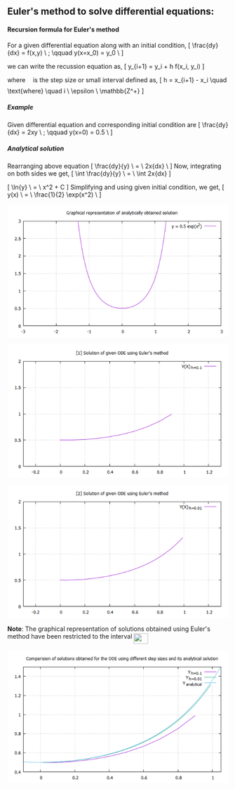 ## Euler's method to solve differential equations:

#### Recursion formula for Euler's method 

For a given differential equation along with an initial condition,
\[
\frac{dy}{dx} = f(x,y) \ ; \qquad y(x=x_0) = y_0 \\
\]

we can write the recussion equation as,
\[
y_{i+1} = y_i + h f(x_i, y_i)
\]

where <img src="/DEQ/EUM/tex/2ad9d098b937e46f9f58968551adac57.svg?invert_in_darkmode&sanitize=true" align=middle width=9.47111549999999pt height=22.831056599999986pt/> is the step size or small interval defined as,
\[
    h = x_{i+1} - x_i \quad \text{where} \quad i \ \epsilon \ \mathbb{Z^+} 
\]

##### Example
Given differential equation and corresponding initial condition are 
\[
\frac{dy}{dx} = 2xy \ ; \qquad y(x=0) = 0.5 \\
\]

##### Analytical solution

Rearranging above equation
\[
\frac{dy}{y} \ = \ 2x{dx} \\
\] 
Now, integrating on both sides we get,
\[
\int \frac{dy}{y} \ = \ \int 2x{dx} 
\] 

\[
    \ln{y} \ = \ x^2 + C
\]
Simplifying and using given initial condition, we get,
\[
y(x) \ = \ \frac{1}{2} \exp(x^2) \\
\]

![Analytical Solution](analytical.png)

![Solution for step size h = 0.1](euler1.png)

![Solution for step size h = 0.01](euler2.png)


**Note**: The graphical representation of solutions obtained using Euler's method have been restricted to the interval <img src="/DEQ/EUM/tex/acf5ce819219b95070be2dbeb8a671e9.svg?invert_in_darkmode&sanitize=true" align=middle width=32.87674994999999pt height=24.65753399999998pt/>


![Comparision of analytical solution and solutions obtained by Euler's method](euler_comparision.png)
